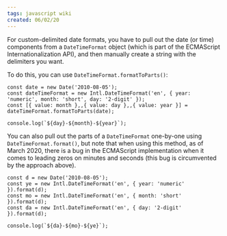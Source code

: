 ```yaml
---
tags: javascript wiki
created: 06/02/20
---
```


For custom-delimited date formats, you have to pull out the date (or time) components from a `DateTimeFormat` object (which is part of the ECMAScript Internationalization API), and then manually create a string with the delimiters you want.

To do this, you can use `DateTimeFormat.formatToParts()`:

```
const date = new Date('2010-08-05');
const dateTimeFormat = new Intl.DateTimeFormat('en', { year: 'numeric', month: 'short', day: '2-digit' });
const [{ value: month },,{ value: day },,{ value: year }] = dateTimeFormat.formatToParts(date);

console.log(`${day}-${month}-${year}`);
```

You can also pull out the parts of a `DateTimeFormat` one-by-one using `DateTimeFormat.format()`, but note that when using this method, as of March 2020, there is a bug in the ECMAScript implementation when it comes to leading zeros on minutes and seconds (this bug is circumvented by the approach above).

```
const d = new Date('2010-08-05');
const ye = new Intl.DateTimeFormat('en', { year: 'numeric' }).format(d);
const mo = new Intl.DateTimeFormat('en', { month: 'short' }).format(d);
const da = new Intl.DateTimeFormat('en', { day: '2-digit' }).format(d);

console.log(`${da}-${mo}-${ye}`);
```
